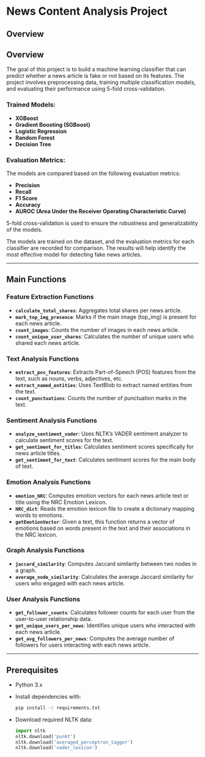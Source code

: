 # News Content Analysis Project

## Overview

## Overview
The goal of this project is to build a machine learning classifier that can predict whether a news article is fake or not based on its features. The project involves preprocessing data, training multiple classification models, and evaluating their performance using 5-fold cross-validation.

### Trained Models:
- **XGBoost**
- **Gradient Boosting (SGBoost)**
- **Logistic Regression**
- **Random Forest**
- **Decision Tree**

### Evaluation Metrics:
The models are compared based on the following evaluation metrics:
- **Precision**
- **Recall**
- **F1 Score**
- **Accuracy**
- **AUROC (Area Under the Receiver Operating Characteristic Curve)**

5-fold cross-validation is used to ensure the robustness and generalizability of the models.

The models are trained on the dataset, and the evaluation metrics for each classifier are recorded for comparison. The results will help identify the most effective model for detecting fake news articles.

---
## Main Functions

### Feature Extraction Functions
- **`calculate_total_shares`**: Aggregates total shares per news article.
- **`mark_top_img_presence`**: Marks if the main image (top_img) is present for each news article.
- **`count_images`**: Counts the number of images in each news article.
- **`count_unique_user_shares`**: Calculates the number of unique users who shared each news article.

### Text Analysis Functions
- **`extract_pos_features`**: Extracts Part-of-Speech (POS) features from the text, such as nouns, verbs, adjectives, etc.
- **`extract_named_entities`**: Uses TextBlob to extract named entities from the text.
- **`count_punctuations`**: Counts the number of punctuation marks in the text.

### Sentiment Analysis Functions
- **`analyze_sentiment_vader`**: Uses NLTK’s VADER sentiment analyzer to calculate sentiment scores for the text.
- **`get_sentiment_for_titles`**: Calculates sentiment scores specifically for news article titles.
- **`get_sentiment_for_text`**: Calculates sentiment scores for the main body of text.

### Emotion Analysis Functions
- **`emotion_NRC`**: Computes emotion vectors for each news article text or title using the NRC Emotion Lexicon.
- **`NRC_dict`**: Reads the emotion lexicon file to create a dictionary mapping words to emotions.
- **`getEmotionVector`**: Given a text, this function returns a vector of emotions based on words present in the text and their associations in the NRC lexicon.

### Graph Analysis Functions
- **`jaccard_similarity`**: Computes Jaccard similarity between two nodes in a graph.
- **`average_node_similarity`**: Calculates the average Jaccard similarity for users who engaged with each news article.

### User Analysis Functions
- **`get_follower_counts`**: Calculates follower counts for each user from the user-to-user relationship data.
- **`get_unique_users_per_news`**: Identifies unique users who interacted with each news article.
- **`get_avg_followers_per_news`**: Computes the average number of followers for users interacting with each news article.


---

## Prerequisites

- Python 3.x
- Install dependencies with:

    ```bash
    pip install -r requirements.txt
    ```

- Download required NLTK data:

    ```python
    import nltk
    nltk.download('punkt')
    nltk.download('averaged_perceptron_tagger')
    nltk.download('vader_lexicon')
    ```


